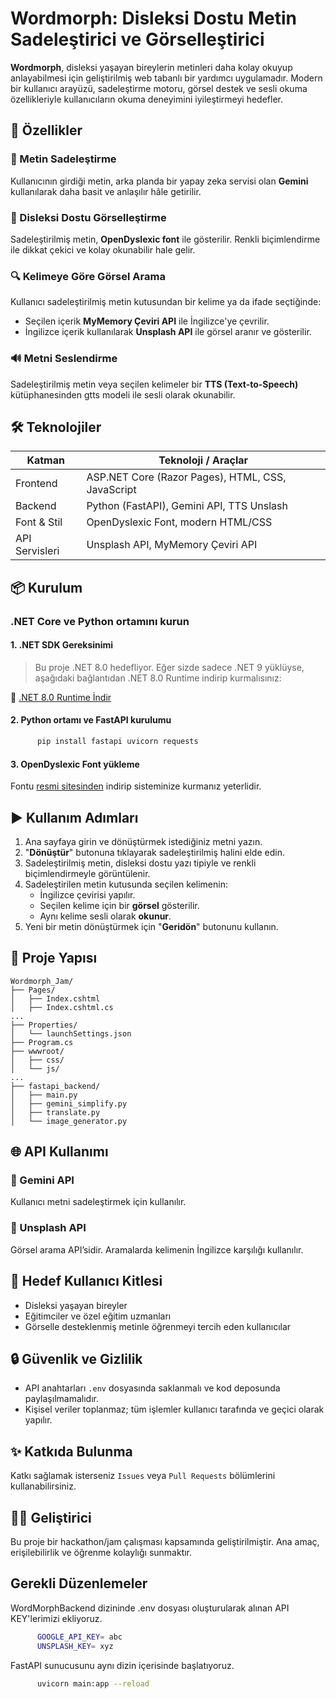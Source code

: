 
# Wordmorph: Disleksi Dostu Metin Sadeleştirici ve Görselleştirici

**Wordmorph**, disleksi yaşayan bireylerin metinleri daha kolay okuyup anlayabilmesi için geliştirilmiş web tabanlı bir yardımcı uygulamadır. Modern bir kullanıcı arayüzü, sadeleştirme motoru, görsel destek ve sesli okuma özellikleriyle kullanıcıların okuma deneyimini iyileştirmeyi hedefler.

## 🚀 Özellikler

### 🔡 Metin Sadeleştirme
Kullanıcının girdiği metin, arka planda bir yapay zeka servisi olan **Gemini** kullanılarak daha basit ve anlaşılır hâle getirilir.

### 🧠 Disleksi Dostu Görselleştirme
Sadeleştirilmiş metin, **OpenDyslexic font** ile gösterilir. Renkli biçimlendirme ile dikkat çekici ve kolay okunabilir hale gelir.

### 🔍 Kelimeye Göre Görsel Arama
Kullanıcı sadeleştirilmiş metin kutusundan bir kelime ya da ifade seçtiğinde:
- Seçilen içerik **MyMemory Çeviri API** ile İngilizce'ye çevrilir.
- İngilizce içerik kullanılarak **Unsplash API** ile görsel aranır ve gösterilir.

### 🔊 Metni Seslendirme
Sadeleştirilmiş metin veya seçilen kelimeler bir **TTS (Text-to-Speech)** kütüphanesinden gtts modeli ile sesli olarak okunabilir.

## 🛠️ Teknolojiler

| Katman           | Teknoloji / Araçlar                                   |
|------------------|--------------------------------------------------------|
| Frontend         | ASP.NET Core (Razor Pages), HTML, CSS, JavaScript     |
| Backend          | Python (FastAPI), Gemini API, TTS Unslash             |
| Font & Stil      | OpenDyslexic Font, modern HTML/CSS                    |
| API Servisleri   | Unsplash API, MyMemory Çeviri API                     |

## 📦 Kurulum

### .NET Core ve Python ortamını kurun

#### 1. .NET SDK Gereksinimi
> Bu proje .NET 8.0 hedefliyor. Eğer sizde sadece .NET 9 yüklüyse, aşağıdaki bağlantıdan .NET 8.0 Runtime indirip kurmalısınız:

🔗 [.NET 8.0 Runtime İndir](https://dotnet.microsoft.com/en-us/download/dotnet/8.0)

#### 2. Python ortamı ve FastAPI kurulumu
```bash
      pip install fastapi uvicorn requests
```

#### 3. OpenDyslexic Font yükleme
Fontu [resmi sitesinden](https://opendyslexic.org/) indirip sisteminize kurmanız yeterlidir.

## ▶️ Kullanım Adımları

1. Ana sayfaya girin ve dönüştürmek istediğiniz metni yazın.
2. "**Dönüştür**" butonuna tıklayarak sadeleştirilmiş halini elde edin.
3. Sadeleştirilmiş metin, disleksi dostu yazı tipiyle ve renkli biçimlendirmeyle görüntülenir.
4. Sadeleştirilen metin kutusunda seçilen kelimenin:
   - İngilizce çevirisi yapılır.
   - Seçilen kelime için bir **görsel** gösterilir.
   - Aynı kelime sesli olarak **okunur**.
5. Yeni bir metin dönüştürmek için "**Geridön**" butonunu kullanın.

## 📁 Proje Yapısı

```
Wordmorph_Jam/
├── Pages/
│   ├── Index.cshtml
│   ├── Index.cshtml.cs
...
├── Properties/
│   └── launchSettings.json
├── Program.cs
├── wwwroot/
│   ├── css/
│   └── js/
...
├── fastapi_backend/
│   ├── main.py
│   ├── gemini_simplify.py
│   ├── translate.py
│   └── image_generator.py
```

## 🌐 API Kullanımı

### 🔹 Gemini API
Kullanıcı metni sadeleştirmek için kullanılır.

### 🔹 Unsplash API
Görsel arama API’sidir. Aramalarda kelimenin İngilizce karşılığı kullanılır.

## 💬 Hedef Kullanıcı Kitlesi

- Disleksi yaşayan bireyler
- Eğitimciler ve özel eğitim uzmanları
- Görselle desteklenmiş metinle öğrenmeyi tercih eden kullanıcılar

## 🔒 Güvenlik ve Gizlilik

- API anahtarları `.env` dosyasında saklanmalı ve kod deposunda paylaşılmamalıdır.
- Kişisel veriler toplanmaz; tüm işlemler kullanıcı tarafında ve geçici olarak yapılır.

## ✨ Katkıda Bulunma

Katkı sağlamak isterseniz `Issues` veya `Pull Requests` bölümlerini kullanabilirsiniz.

## 🧑‍💻 Geliştirici

Bu proje bir hackathon/jam çalışması kapsamında geliştirilmiştir. Ana amaç, erişilebilirlik ve öğrenme kolaylığı sunmaktır.

## Gerekli Düzenlemeler
WordMorphBackend dizininde .env dosyası oluşturularak alınan API KEY'lerimizi ekliyoruz.
```bash
      GOOGLE_API_KEY= abc
      UNSPLASH_KEY= xyz
```

FastAPI sunucusunu aynı dizin içerisinde başlatıyoruz.
```bash
      uvicorn main:app --reload
```
